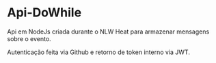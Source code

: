 # Api-DoWhile
Api em NodeJs criada durante o NLW Heat para armazenar mensagens sobre o evento.

Autenticação feita via Github e retorno de token interno via JWT.
